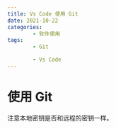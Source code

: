 ```yaml
---
title: Vs Code 使用 Git
date: 2021-10-22
categories:
        - 软件使用
tags:
        - Git

        - Vs Code
---
```


# 使用 Git

注意本地密钥是否和远程的密钥一样。
